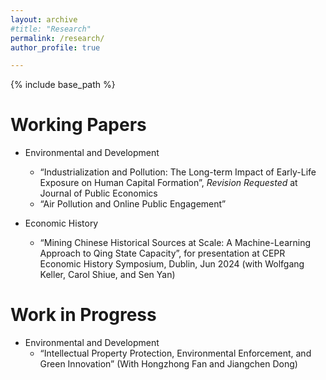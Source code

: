 ```yaml
---
layout: archive
#title: "Research"
permalink: /research/
author_profile: true

---
```


{% include base_path %}


Working Papers
======
* Environmental and Development
  * “Industrialization and Pollution: The Long-term Impact of Early-Life Exposure on Human Capital Formation”, *Revision Requested* at Journal of Public Economics
  * “Air Pollution and Online Public Engagement”


* Economic History
  * “Mining Chinese Historical Sources at Scale: A Machine-Learning Approach to Qing State Capacity”, for presentation at CEPR Economic History Symposium, Dublin, Jun 2024 (with Wolfgang Keller, Carol Shiue, and Sen Yan)

Work in Progress
======
* Environmental and Development
  * “Intellectual Property Protection, Environmental Enforcement, and Green Innovation” (With Hongzhong Fan and Jiangchen Dong)

